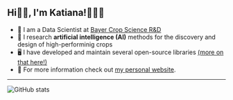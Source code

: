 ## Hi👋🏼, I'm Katiana!👩🏻‍💻

* 🌽 I am a Data Scientist at [Bayer Crop Science R&D](https://www.cropscience.bayer.us/) 
* 🌱 I research **artificial intelligence (AI)** methods for the discovery and design of high-performinig crops
* 🖥️ I have developed and maintain several open-source libraries [(more on that here!)](https://github.com/katiana22?tab=repositories)
* 👥 For more information check out [my personal website](https://www.katianakontolati.com/).

---

![GitHub stats](https://github-readme-stats.vercel.app/api?username=katiana22&show_icons=true)  
